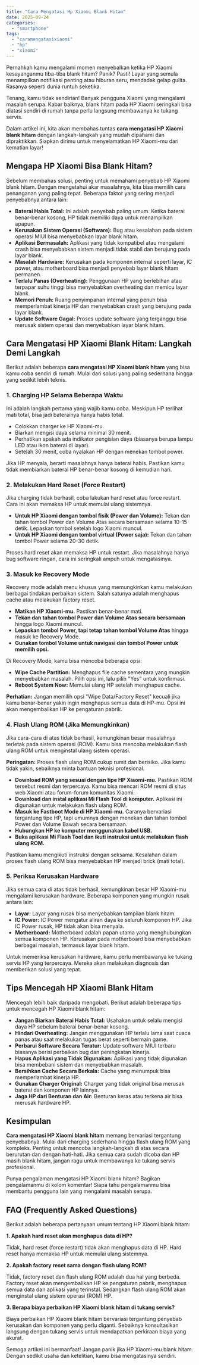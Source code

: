 ```yaml
---
title: "Cara Mengatasi Hp Xiaomi Blank Hitam"
date: 2025-09-24
categories: 
  - "smartphone"
tags: 
  - "caramengatasixiaomi"
  - "hp"
  - "xiaomi"
---
```


Pernahkah kamu mengalami momen menyebalkan ketika HP Xiaomi kesayanganmu tiba-tiba blank hitam? Panik? Pasti! Layar yang semula menampilkan notifikasi penting atau hiburan seru, mendadak gelap gulita. Rasanya seperti dunia runtuh seketika.

Tenang, kamu tidak sendirian! Banyak pengguna Xiaomi yang mengalami masalah serupa. Kabar baiknya, blank hitam pada HP Xiaomi seringkali bisa diatasi sendiri di rumah tanpa perlu langsung membawanya ke tukang servis.

Dalam artikel ini, kita akan membahas tuntas **cara mengatasi HP Xiaomi blank hitam** dengan langkah-langkah yang mudah dipahami dan dipraktikkan. Siapkan dirimu untuk menyelamatkan HP Xiaomi-mu dari kematian layar!

## Mengapa HP Xiaomi Bisa Blank Hitam?

Sebelum membahas solusi, penting untuk memahami penyebab HP Xiaomi blank hitam. Dengan mengetahui akar masalahnya, kita bisa memilih cara penanganan yang paling tepat. Beberapa faktor yang sering menjadi penyebabnya antara lain:

- **Baterai Habis Total:** Ini adalah penyebab paling umum. Ketika baterai benar-benar kosong, HP tidak memiliki daya untuk menampilkan apapun.
- **Kerusakan Sistem Operasi (Software):** Bug atau kesalahan pada sistem operasi MIUI bisa menyebabkan layar blank hitam.
- **Aplikasi Bermasalah:** Aplikasi yang tidak kompatibel atau mengalami crash bisa menyebabkan sistem menjadi tidak stabil dan berujung pada layar blank.
- **Masalah Hardware:** Kerusakan pada komponen internal seperti layar, IC power, atau motherboard bisa menjadi penyebab layar blank hitam permanen.
- **Terlalu Panas (Overheating):** Penggunaan HP yang berlebihan atau terpapar suhu tinggi bisa menyebabkan overheating dan memicu layar blank.
- **Memori Penuh:** Ruang penyimpanan internal yang penuh bisa memperlambat kinerja HP dan menyebabkan crash yang berujung pada layar blank.
- **Update Software Gagal:** Proses update software yang terganggu bisa merusak sistem operasi dan menyebabkan layar blank hitam.

## Cara Mengatasi HP Xiaomi Blank Hitam: Langkah Demi Langkah

Berikut adalah beberapa **cara mengatasi HP Xiaomi blank hitam** yang bisa kamu coba sendiri di rumah. Mulai dari solusi yang paling sederhana hingga yang sedikit lebih teknis.

### 1\. Charging HP Selama Beberapa Waktu

Ini adalah langkah pertama yang wajib kamu coba. Meskipun HP terlihat mati total, bisa jadi baterainya hanya habis total.

- Colokkan charger ke HP Xiaomi-mu.
- Biarkan mengisi daya selama minimal 30 menit.
- Perhatikan apakah ada indikator pengisian daya (biasanya berupa lampu LED atau ikon baterai di layar).
- Setelah 30 menit, coba nyalakan HP dengan menekan tombol power.

Jika HP menyala, berarti masalahnya hanya baterai habis. Pastikan kamu tidak membiarkan baterai HP benar-benar kosong di kemudian hari.

### 2\. Melakukan Hard Reset (Force Restart)

Jika charging tidak berhasil, coba lakukan hard reset atau force restart. Cara ini akan memaksa HP untuk memulai ulang sistemnya.

- **Untuk HP Xiaomi dengan tombol fisik (Power dan Volume):** Tekan dan tahan tombol Power dan Volume Atas secara bersamaan selama 10-15 detik. Lepaskan tombol setelah logo Xiaomi muncul.
- **Untuk HP Xiaomi dengan tombol virtual (Power saja):** Tekan dan tahan tombol Power selama 20-30 detik.

Proses hard reset akan memaksa HP untuk restart. Jika masalahnya hanya bug software ringan, cara ini seringkali ampuh untuk mengatasinya.

### 3\. Masuk ke Recovery Mode

Recovery mode adalah menu khusus yang memungkinkan kamu melakukan berbagai tindakan perbaikan sistem. Salah satunya adalah menghapus cache atau melakukan factory reset.

- **Matikan HP Xiaomi-mu.** Pastikan benar-benar mati.
- **Tekan dan tahan tombol Power dan Volume Atas secara bersamaan** hingga logo Xiaomi muncul.
- **Lepaskan tombol Power, tapi tetap tahan tombol Volume Atas** hingga masuk ke Recovery Mode.
- **Gunakan tombol Volume untuk navigasi dan tombol Power untuk memilih opsi.**

Di Recovery Mode, kamu bisa mencoba beberapa opsi:

- **Wipe Cache Partition:** Menghapus file cache sementara yang mungkin menyebabkan masalah. Pilih opsi ini, lalu pilih "Yes" untuk konfirmasi.
- **Reboot System Now:** Memulai ulang HP setelah menghapus cache.

**Perhatian:** Jangan memilih opsi "Wipe Data/Factory Reset" kecuali jika kamu benar-benar yakin ingin menghapus semua data di HP-mu. Opsi ini akan mengembalikan HP ke pengaturan pabrik.

### 4\. Flash Ulang ROM (Jika Memungkinkan)

Jika cara-cara di atas tidak berhasil, kemungkinan besar masalahnya terletak pada sistem operasi (ROM). Kamu bisa mencoba melakukan flash ulang ROM untuk menginstal ulang sistem operasi.

**Peringatan:** Proses flash ulang ROM cukup rumit dan berisiko. Jika kamu tidak yakin, sebaiknya minta bantuan teknisi profesional.

- **Download ROM yang sesuai dengan tipe HP Xiaomi-mu.** Pastikan ROM tersebut resmi dan terpercaya. Kamu bisa mencari ROM resmi di situs web Xiaomi atau forum-forum komunitas Xiaomi.
- **Download dan instal aplikasi Mi Flash Tool di komputer.** Aplikasi ini digunakan untuk melakukan flash ulang ROM.
- **Masuk ke Fastboot Mode di HP Xiaomi-mu.** Caranya bervariasi tergantung tipe HP, tapi umumnya dengan menekan dan tahan tombol Power dan Volume Bawah secara bersamaan.
- **Hubungkan HP ke komputer menggunakan kabel USB.**
- **Buka aplikasi Mi Flash Tool dan ikuti instruksi untuk melakukan flash ulang ROM.**

Pastikan kamu mengikuti instruksi dengan seksama. Kesalahan dalam proses flash ulang ROM bisa menyebabkan HP menjadi brick (mati total).

### 5\. Periksa Kerusakan Hardware

Jika semua cara di atas tidak berhasil, kemungkinan besar HP Xiaomi-mu mengalami kerusakan hardware. Beberapa komponen yang mungkin rusak antara lain:

- **Layar:** Layar yang rusak bisa menyebabkan tampilan blank hitam.
- **IC Power:** IC Power mengatur aliran daya ke seluruh komponen HP. Jika IC Power rusak, HP tidak akan bisa menyala.
- **Motherboard:** Motherboard adalah papan utama yang menghubungkan semua komponen HP. Kerusakan pada motherboard bisa menyebabkan berbagai masalah, termasuk layar blank hitam.

Untuk memeriksa kerusakan hardware, kamu perlu membawanya ke tukang servis HP yang terpercaya. Mereka akan melakukan diagnosis dan memberikan solusi yang tepat.

## Tips Mencegah HP Xiaomi Blank Hitam

Mencegah lebih baik daripada mengobati. Berikut adalah beberapa tips untuk mencegah HP Xiaomi blank hitam:

- **Jangan Biarkan Baterai Habis Total:** Usahakan untuk selalu mengisi daya HP sebelum baterai benar-benar kosong.
- **Hindari Overheating:** Jangan menggunakan HP terlalu lama saat cuaca panas atau saat melakukan tugas berat seperti bermain game.
- **Perbarui Software Secara Teratur:** Update software MIUI terbaru biasanya berisi perbaikan bug dan peningkatan kinerja.
- **Hapus Aplikasi yang Tidak Digunakan:** Aplikasi yang tidak digunakan bisa membebani sistem dan menyebabkan masalah.
- **Bersihkan Cache Secara Berkala:** Cache yang menumpuk bisa memperlambat kinerja HP.
- **Gunakan Charger Original:** Charger yang tidak original bisa merusak baterai dan komponen HP lainnya.
- **Jaga HP dari Benturan dan Air:** Benturan keras atau terkena air bisa merusak hardware HP.

## Kesimpulan

**Cara mengatasi HP Xiaomi blank hitam** memang bervariasi tergantung penyebabnya. Mulai dari charging sederhana hingga flash ulang ROM yang kompleks. Penting untuk mencoba langkah-langkah di atas secara berurutan dan dengan hati-hati. Jika semua cara sudah dicoba dan HP masih blank hitam, jangan ragu untuk membawanya ke tukang servis profesional.

Punya pengalaman mengatasi HP Xiaomi blank hitam? Bagikan pengalamanmu di kolom komentar! Siapa tahu pengalamanmu bisa membantu pengguna lain yang mengalami masalah serupa.

## FAQ (Frequently Asked Questions)

Berikut adalah beberapa pertanyaan umum tentang HP Xiaomi blank hitam:

**1\. Apakah hard reset akan menghapus data di HP?**

Tidak, hard reset (force restart) tidak akan menghapus data di HP. Hard reset hanya memaksa HP untuk memulai ulang sistemnya.

**2\. Apakah factory reset sama dengan flash ulang ROM?**

Tidak, factory reset dan flash ulang ROM adalah dua hal yang berbeda. Factory reset akan mengembalikan HP ke pengaturan pabrik, menghapus semua data dan aplikasi yang terinstal. Sedangkan flash ulang ROM akan menginstal ulang sistem operasi (ROM) HP.

**3\. Berapa biaya perbaikan HP Xiaomi blank hitam di tukang servis?**

Biaya perbaikan HP Xiaomi blank hitam bervariasi tergantung penyebab kerusakan dan komponen yang perlu diganti. Sebaiknya konsultasikan langsung dengan tukang servis untuk mendapatkan perkiraan biaya yang akurat.

Semoga artikel ini bermanfaat! Jangan panik jika HP Xiaomi-mu blank hitam. Dengan sedikit usaha dan ketelitian, kamu bisa mengatasinya sendiri.
